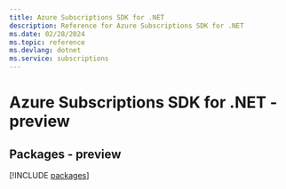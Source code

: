 ```yaml
---
title: Azure Subscriptions SDK for .NET
description: Reference for Azure Subscriptions SDK for .NET
ms.date: 02/28/2024
ms.topic: reference
ms.devlang: dotnet
ms.service: subscriptions
---
```

# Azure Subscriptions SDK for .NET - preview
## Packages - preview
[!INCLUDE [packages](subscriptions-index.md)]
